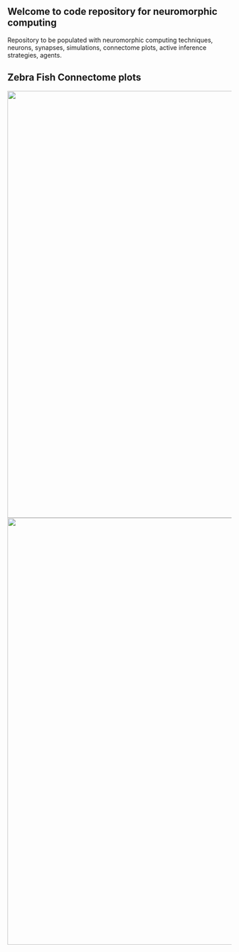 ## Welcome to code repository for neuromorphic computing

Repository to be populated with neuromorphic computing techniques, neurons, synapses, simulations, connectome plots, active inference strategies, agents.

## Zebra Fish Connectome plots
<img src="https://github.com/alinvdu/neuromorphic-computing/assets/16021447/1f34fd90-a81b-433c-b3f8-5be8ec7c5517" width="960px" />
<img src="https://github.com/alinvdu/neuromorphic-computing/assets/16021447/226685c9-8f64-4e2a-86a8-d1aa5747c880" width="960px" />
